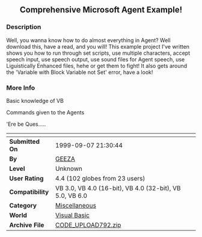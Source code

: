 ﻿<div align="center">

## Comprehensive Microsoft Agent Example\!


</div>

### Description

Well, you wanna know how to do almost everything in Agent? Well download this, have a read, and you will! This example project I've written shows you how to run through set scripts, use multiple characters, accept speech input, use speech output, use sound files for Agent speech, use Liguistically Enhanced files, hehe or get them to fight! It also gets around the 'Variable with Block Variable not Set' error, have a look!
 
### More Info
 
Basic knowledge of VB

Commands given to the Agents

'Ere be Ques.....


<span>             |<span>
---                |---
**Submitted On**   |1999-09-07 21:30:44
**By**             |[GEEZA](https://github.com/Planet-Source-Code/PSCIndex/blob/master/ByAuthor/geeza.md)
**Level**          |Unknown
**User Rating**    |4.4 (102 globes from 23 users)
**Compatibility**  |VB 3\.0, VB 4\.0 \(16\-bit\), VB 4\.0 \(32\-bit\), VB 5\.0, VB 6\.0
**Category**       |[Miscellaneous](https://github.com/Planet-Source-Code/PSCIndex/blob/master/ByCategory/miscellaneous__1-1.md)
**World**          |[Visual Basic](https://github.com/Planet-Source-Code/PSCIndex/blob/master/ByWorld/visual-basic.md)
**Archive File**   |[CODE\_UPLOAD792\.zip](https://github.com/Planet-Source-Code/geeza-comprehensive-microsoft-agent-example__1-3355/archive/master.zip)








